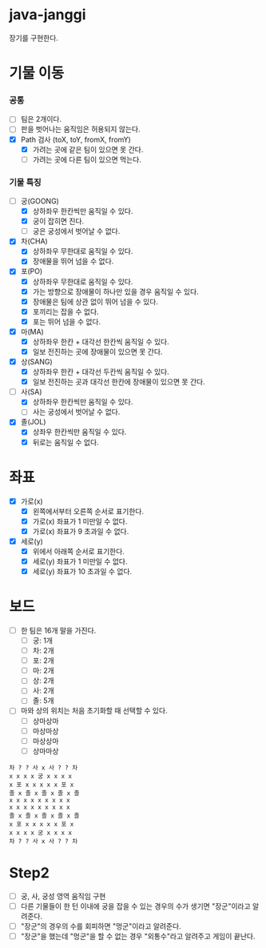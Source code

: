 # java-janggi

장기를 구현한다.

# 기물 이동

### 공통

- [ ] 팀은 2개이다.
- [ ] 판을 벗어나는 움직임은 허용되지 않는다.
- [x] Path 검사 (toX, toY, fromX, fromY)
    - [x] 가려는 곳에 같은 팀이 있으면 못 간다.
    - [ ] 가려는 곳에 다른 팀이 있으면 먹는다.

### 기물 특징

- [ ] 궁(GOONG)
    - [x] 상하좌우 한칸씩만 움직일 수 있다.
    - [x] 궁이 잡히면 진다.
    - [ ] 궁은 궁성에서 벗어날 수 없다.
- [x] 차(CHA)
    - [x] 상하좌우 무한대로 움직일 수 있다.
    - [x] 장애물을 뛰어 넘을 수 없다.
- [x] 포(PO)
    - [x] 상하좌우 무한대로 움직일 수 있다.
    - [x] 가는 방향으로 장애물이 하나만 있을 경우 움직일 수 있다.
    - [x] 장애물은 팀에 상관 없이 뛰어 넘을 수 있다.
    - [x] 포끼리는 잡을 수 없다.
    - [x] 포는 뛰어 넘을 수 없다.
- [x] 마(MA)
    - [x] 상하좌우 한칸 + 대각선 한칸씩 움직일 수 있다.
    - [x] 일보 전진하는 곳에 장애물이 있으면 못 간다.
- [x] 상(SANG)
    - [x] 상하좌우 한칸 + 대각선 두칸씩 움직일 수 있다.
    - [x] 일보 전진하는 곳과 대각선 한칸에 장애물이 있으면 못 간다.
- [ ] 사(SA)
    - [x] 상하좌우 한칸씩만 움직일 수 있다.
    - [ ] 사는 궁성에서 벗어날 수 없다.
- [x] 졸(JOL)
    - [x] 상좌우 한칸씩만 움직일 수 있다.
    - [x] 뒤로는 움직일 수 없다.

# 좌표

- [x] 가로(x)
    - [x] 왼쪽에서부터 오른쪽 순서로 표기한다.
    - [x] 가로(x) 좌표가 1 미만일 수 없다.
    - [x] 가로(x) 좌표가 9 초과일 수 없다.
- [x] 세로(y)
    - [x] 위에서 아래쪽 순서로 표기한다.
    - [x] 세로(y) 좌표가 1 미만일 수 없다.
    - [x] 세로(y) 좌표가 10 초과일 수 없다.

# 보드

- [ ] 한 팀은 16개 말을 가진다.
    - [ ] 궁: 1개
    - [ ] 차: 2개
    - [ ] 포: 2개
    - [ ] 마: 2개
    - [ ] 상: 2개
    - [ ] 사: 2개
    - [ ] 졸: 5개
- [ ] 마와 상의 위치는 처음 초기화할 때 선택할 수 있다.
    - [ ] 상마상마
    - [ ] 마상마상
    - [ ] 마상상마
    - [ ] 상마마상

```
차 ? ? 사 x 사 ? ? 차
x x x x 궁 x x x x
x 포 x x x x x 포 x
졸 x 졸 x 졸 x 졸 x 졸
x x x x x x x x x
x x x x x x x x x
졸 x 졸 x 졸 x 졸 x 졸
x 포 x x x x x 포 x
x x x x 궁 x x x x
차 ? ? 사 x 사 ? ? 차
```

# Step2

- [ ] 궁, 사, 궁성 영역 움직임 구현
- [ ] 다른 기물들이 한 턴 이내에 궁을 잡을 수 있는 경우의 수가 생기면 "장군"이라고 알려준다.
- [ ] "장군"의 경우의 수를 회피하면 "멍군"이라고 알려준다.
- [ ] "장군"을 했는데 "멍군"을 할 수 없는 경우 "외통수"라고 알려주고 게임이 끝난다.
